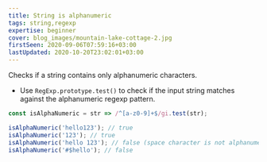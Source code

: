 ```yaml
---
title: String is alphanumeric
tags: string,regexp
expertise: beginner
cover: blog_images/mountain-lake-cottage-2.jpg
firstSeen: 2020-09-06T07:59:16+03:00
lastUpdated: 2020-10-20T23:02:01+03:00
---
```


Checks if a string contains only alphanumeric characters.

- Use `RegExp.prototype.test()` to check if the input string matches against the alphanumeric regexp pattern.

```js
const isAlphaNumeric = str => /^[a-z0-9]+$/gi.test(str);
```

```js
isAlphaNumeric('hello123'); // true
isAlphaNumeric('123'); // true
isAlphaNumeric('hello 123'); // false (space character is not alphanumeric)
isAlphaNumeric('#$hello'); // false
```
